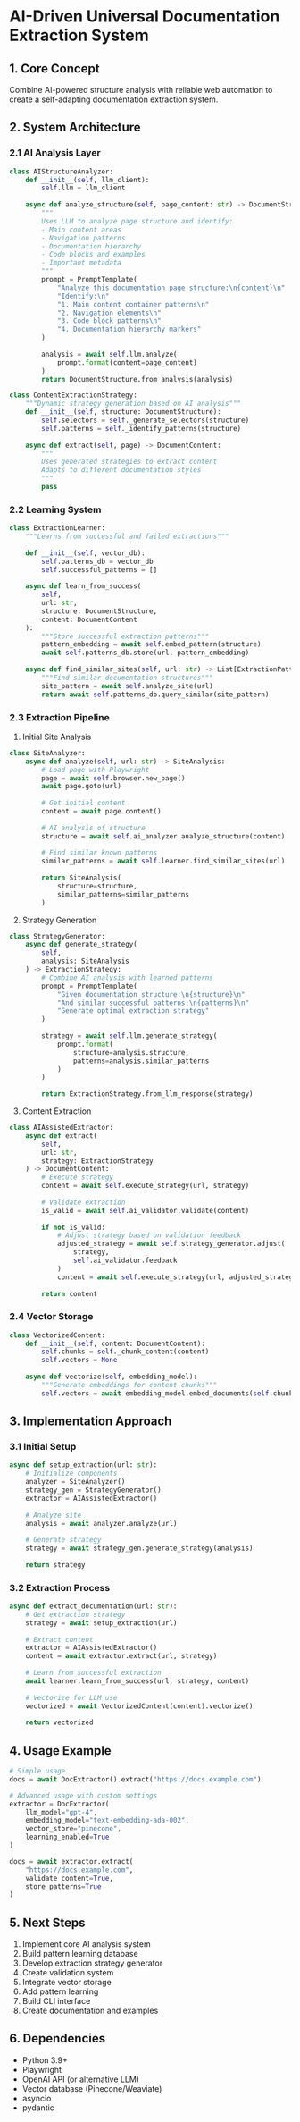 # AI-Driven Universal Documentation Extraction System

## 1. Core Concept
Combine AI-powered structure analysis with reliable web automation to create a self-adapting documentation extraction system.

## 2. System Architecture

### 2.1 AI Analysis Layer
```python
class AIStructureAnalyzer:
    def __init__(self, llm_client):
        self.llm = llm_client
        
    async def analyze_structure(self, page_content: str) -> DocumentStructure:
        """
        Uses LLM to analyze page structure and identify:
        - Main content areas
        - Navigation patterns
        - Documentation hierarchy
        - Code blocks and examples
        - Important metadata
        """
        prompt = PromptTemplate(
            "Analyze this documentation page structure:\n{content}\n"
            "Identify:\n"
            "1. Main content container patterns\n"
            "2. Navigation elements\n"
            "3. Code block patterns\n"
            "4. Documentation hierarchy markers"
        )
        
        analysis = await self.llm.analyze(
            prompt.format(content=page_content)
        )
        return DocumentStructure.from_analysis(analysis)

class ContentExtractionStrategy:
    """Dynamic strategy generation based on AI analysis"""
    def __init__(self, structure: DocumentStructure):
        self.selectors = self._generate_selectors(structure)
        self.patterns = self._identify_patterns(structure)
        
    async def extract(self, page) -> DocumentContent:
        """
        Uses generated strategies to extract content
        Adapts to different documentation styles
        """
        pass
```

### 2.2 Learning System
```python
class ExtractionLearner:
    """Learns from successful and failed extractions"""
    
    def __init__(self, vector_db):
        self.patterns_db = vector_db
        self.successful_patterns = []
        
    async def learn_from_success(
        self, 
        url: str, 
        structure: DocumentStructure,
        content: DocumentContent
    ):
        """Store successful extraction patterns"""
        pattern_embedding = await self.embed_pattern(structure)
        await self.patterns_db.store(url, pattern_embedding)
        
    async def find_similar_sites(self, url: str) -> List[ExtractionPattern]:
        """Find similar documentation structures"""
        site_pattern = await self.analyze_site(url)
        return await self.patterns_db.query_similar(site_pattern)
```

### 2.3 Extraction Pipeline

1. Initial Site Analysis
```python
class SiteAnalyzer:
    async def analyze(self, url: str) -> SiteAnalysis:
        # Load page with Playwright
        page = await self.browser.new_page()
        await page.goto(url)
        
        # Get initial content
        content = await page.content()
        
        # AI analysis of structure
        structure = await self.ai_analyzer.analyze_structure(content)
        
        # Find similar known patterns
        similar_patterns = await self.learner.find_similar_sites(url)
        
        return SiteAnalysis(
            structure=structure,
            similar_patterns=similar_patterns
        )
```

2. Strategy Generation
```python
class StrategyGenerator:
    async def generate_strategy(
        self, 
        analysis: SiteAnalysis
    ) -> ExtractionStrategy:
        # Combine AI analysis with learned patterns
        prompt = PromptTemplate(
            "Given documentation structure:\n{structure}\n"
            "And similar successful patterns:\n{patterns}\n"
            "Generate optimal extraction strategy"
        )
        
        strategy = await self.llm.generate_strategy(
            prompt.format(
                structure=analysis.structure,
                patterns=analysis.similar_patterns
            )
        )
        
        return ExtractionStrategy.from_llm_response(strategy)
```

3. Content Extraction
```python
class AIAssistedExtractor:
    async def extract(
        self, 
        url: str, 
        strategy: ExtractionStrategy
    ) -> DocumentContent:
        # Execute strategy
        content = await self.execute_strategy(url, strategy)
        
        # Validate extraction
        is_valid = await self.ai_validator.validate(content)
        
        if not is_valid:
            # Adjust strategy based on validation feedback
            adjusted_strategy = await self.strategy_generator.adjust(
                strategy,
                self.ai_validator.feedback
            )
            content = await self.execute_strategy(url, adjusted_strategy)
        
        return content
```

### 2.4 Vector Storage
```python
class VectorizedContent:
    def __init__(self, content: DocumentContent):
        self.chunks = self._chunk_content(content)
        self.vectors = None
    
    async def vectorize(self, embedding_model):
        """Generate embeddings for content chunks"""
        self.vectors = await embedding_model.embed_documents(self.chunks)
```

## 3. Implementation Approach

### 3.1 Initial Setup
```python
async def setup_extraction(url: str):
    # Initialize components
    analyzer = SiteAnalyzer()
    strategy_gen = StrategyGenerator()
    extractor = AIAssistedExtractor()
    
    # Analyze site
    analysis = await analyzer.analyze(url)
    
    # Generate strategy
    strategy = await strategy_gen.generate_strategy(analysis)
    
    return strategy
```

### 3.2 Extraction Process
```python
async def extract_documentation(url: str):
    # Get extraction strategy
    strategy = await setup_extraction(url)
    
    # Extract content
    extractor = AIAssistedExtractor()
    content = await extractor.extract(url, strategy)
    
    # Learn from successful extraction
    await learner.learn_from_success(url, strategy, content)
    
    # Vectorize for LLM use
    vectorized = await VectorizedContent(content).vectorize()
    
    return vectorized
```

## 4. Usage Example
```python
# Simple usage
docs = await DocExtractor().extract("https://docs.example.com")

# Advanced usage with custom settings
extractor = DocExtractor(
    llm_model="gpt-4",
    embedding_model="text-embedding-ada-002",
    vector_store="pinecone",
    learning_enabled=True
)

docs = await extractor.extract(
    "https://docs.example.com",
    validate_content=True,
    store_patterns=True
)
```

## 5. Next Steps
1. Implement core AI analysis system
2. Build pattern learning database
3. Develop extraction strategy generator
4. Create validation system
5. Integrate vector storage
6. Add pattern learning
7. Build CLI interface
8. Create documentation and examples

## 6. Dependencies
- Python 3.9+
- Playwright
- OpenAI API (or alternative LLM)
- Vector database (Pinecone/Weaviate)
- asyncio
- pydantic

